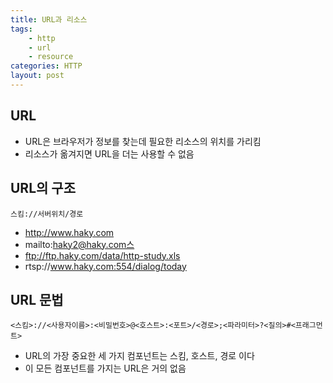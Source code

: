 ```yaml
---
title: URL과 리소스
tags:
    - http
    - url
    - resource
categories: HTTP
layout: post
---
```


## URL
- URL은 브라우저가 정보를 찾는데 필요한 리소스의 위치를 가리킴
- 리소스가 옮겨지면 URL을 더는 사용할 수 없음

## URL의 구조
`스킴://서버위치/경로`
- http://www.haky.com
- mailto:haky2@haky.com스
- ftp://ftp.haky.com/data/http-study.xls
- rtsp://www.haky.com:554/dialog/today

## URL 문법
`<스킴>://<사용자이름>:<비밀번호>@<호스트>:<포트>/<경로>;<파라미터>?<질의>#<프래그먼트>`
- URL의 가장 중요한 세 가지 컴포넌트는 스킴, 호스트, 경로 이다
- 이 모든 컴포넌트를 가지는 URL은 거의 없음